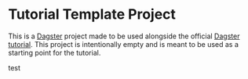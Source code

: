 # Tutorial Template Project

This is a [Dagster](https://dagster.io/) project made to be used alongside the official [Dagster tutorial](https://docs.dagster.io/tutorial). This project is intentionally empty and is meant to be used as a starting point for the tutorial.

test
